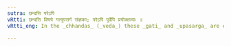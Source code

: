 ```yaml
---
sutra: छन्दसि परेऽपि
vRtti: छन्दसि विषये गत्युपसर्ग संज्ञका; परेऽपि पूर्वेपि प्रयोक्तव्याः ॥
vRtti_eng: In the _chhandas_ (_veda_) these _gati_ and _upasarga_ are employed indifferently after the verbal root as well as before it.

---
```

